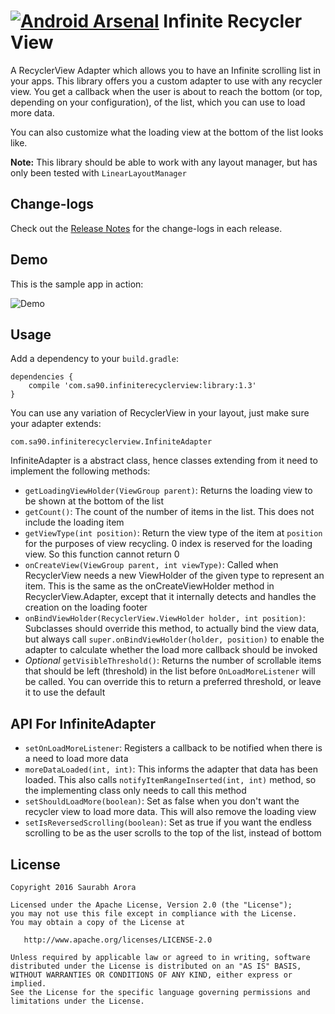 [![Android Arsenal](https://img.shields.io/badge/Android%20Arsenal-InfiniteRecyclerView-green.svg?style=true)](https://android-arsenal.com/details/1/3277)
Infinite Recycler View
=================

A RecyclerView Adapter which allows you to have an Infinite scrolling list in your apps. This library offers you a custom adapter to use with any recycler view. You get a callback when the user is about to reach the bottom (or top, depending on your configuration), of the list, which you can use to load more data.

You can also customize what the loading view at the bottom of the list looks like.

**Note:** This library should be able to work with any layout manager, but has only been tested with `LinearLayoutManager`

Change-logs
-------
Check out the [Release Notes](https://github.com/saurabharora90/InfiniteRecyclerView/releases "Releases") for the change-logs in each release.

Demo
-------
This is the sample app in action:

![Demo](https://raw.githubusercontent.com/saurabharora90/InfiniteRecyclerView/master/assets/demo.gif)

Usage
-------
Add a dependency to your `build.gradle`:

    dependencies {
        compile 'com.sa90.infiniterecyclerview:library:1.3'
    }

You can use any variation of RecyclerView in your layout, just make sure your adapter extends:

`com.sa90.infiniterecyclerview.InfiniteAdapter`

InfiniteAdapter is a abstract class, hence classes extending from it need to implement the following methods:

 - `getLoadingViewHolder(ViewGroup parent)`: Returns the loading view to be shown at the bottom of the list
 - `getCount()`: The count of the number of items in the list. This does not include the loading item
 - `getViewType(int position)`: Return the view type of the item at `position` for the purposes of view recycling. 0 index is reserved for the loading view. So this function cannot return 0
 - `onCreateView(ViewGroup parent, int viewType)`: Called when RecyclerView needs a new ViewHolder of the given type to represent an item. This is the same as the onCreateViewHolder method in RecyclerView.Adapter, except that it internally detects and handles the creation on the loading footer
 - `onBindViewHolder(RecyclerView.ViewHolder holder, int position)`: Subclasses should override this method, to actually bind the view data, but always call `super.onBindViewHolder(holder, position)` to enable the adapter to calculate whether the load more callback should be invoked
 - *Optional* `getVisibleThreshold()`: Returns the number of scrollable items that should be left (threshold) in the list before `OnLoadMoreListener` will be called. You can override this to return a preferred threshold, or leave it to use the default

API For InfiniteAdapter
-------
 - `setOnLoadMoreListener`: Registers a callback to be notified when there is a need to load more data
 - `moreDataLoaded(int, int)`: This informs the adapter that data has been loaded. This also calls `notifyItemRangeInserted(int, int)` method, so the implementing class only needs to call this method
 - `setShouldLoadMore(boolean)`: Set as false when you don't want the recycler view to load more data. This will also remove the loading view
 - `setIsReversedScrolling(boolean)`: Set as true if you want the endless scrolling to be as the user scrolls to the top of the list, instead of bottom

License
-------

    Copyright 2016 Saurabh Arora

    Licensed under the Apache License, Version 2.0 (the "License");
    you may not use this file except in compliance with the License.
    You may obtain a copy of the License at

       http://www.apache.org/licenses/LICENSE-2.0

    Unless required by applicable law or agreed to in writing, software
    distributed under the License is distributed on an "AS IS" BASIS,
    WITHOUT WARRANTIES OR CONDITIONS OF ANY KIND, either express or implied.
    See the License for the specific language governing permissions and
    limitations under the License.
